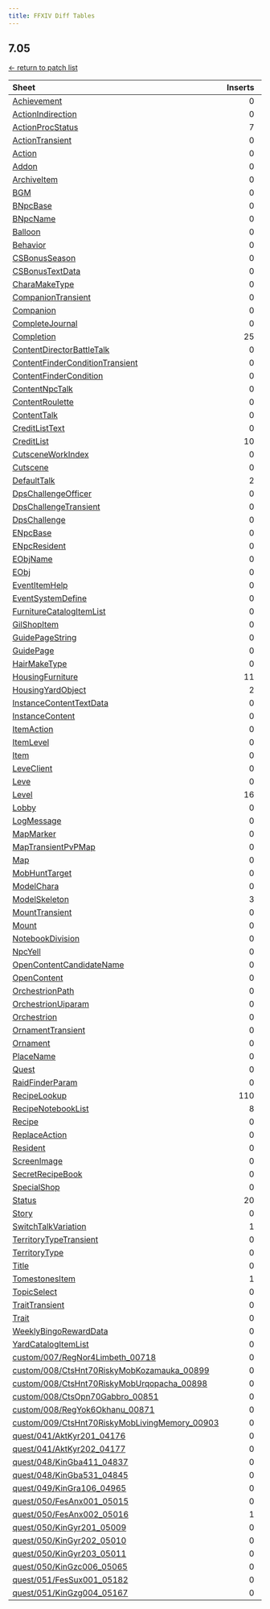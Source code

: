 ```yaml
---
title: FFXIV Diff Tables
---
```

## 7.05

[← return to patch list](https://makar8000.github.io/ffxiv-diff/)

| Sheet | Inserts | Updates | Deletes | Reorders |
| :---- | ------: | ------: | ------: | -------: |
| [Achievement](Achievement) |       0 |      13 |       0 |        0 |
| [ActionIndirection](ActionIndirection) |       0 |       6 |       0 |        0 |
| [ActionProcStatus](ActionProcStatus) |       7 |       2 |       0 |        0 |
| [ActionTransient](ActionTransient) |       0 |     101 |       0 |        0 |
| [Action](Action) |       0 |     600 |       0 |        0 |
| [Addon](Addon) |       0 |       3 |       0 |        0 |
| [ArchiveItem](ArchiveItem) |       0 |       2 |       0 |        0 |
| [BGM](BGM) |       0 |       2 |       0 |        0 |
| [BNpcBase](BNpcBase) |       0 |      67 |       0 |        0 |
| [BNpcName](BNpcName) |       0 |      52 |       0 |        0 |
| [Balloon](Balloon) |       0 |       1 |       0 |        0 |
| [Behavior](Behavior) |       0 |      27 |       0 |        0 |
| [CSBonusSeason](CSBonusSeason) |       0 |       1 |       0 |        0 |
| [CSBonusTextData](CSBonusTextData) |       0 |       1 |       0 |        0 |
| [CharaMakeType](CharaMakeType) |       0 |       2 |       0 |        0 |
| [CompanionTransient](CompanionTransient) |       0 |       1 |       0 |        0 |
| [Companion](Companion) |       0 |       2 |       0 |        0 |
| [CompleteJournal](CompleteJournal) |       0 |       6 |       0 |        0 |
| [Completion](Completion) |      25 |       0 |       0 |        0 |
| [ContentDirectorBattleTalk](ContentDirectorBattleTalk) |       0 |      37 |       0 |        0 |
| [ContentFinderConditionTransient](ContentFinderConditionTransient) |       0 |       5 |       0 |        0 |
| [ContentFinderCondition](ContentFinderCondition) |       0 |       5 |       0 |        0 |
| [ContentNpcTalk](ContentNpcTalk) |       0 |       4 |       0 |        0 |
| [ContentRoulette](ContentRoulette) |       0 |       9 |       0 |        0 |
| [ContentTalk](ContentTalk) |       0 |       8 |       0 |        0 |
| [CreditListText](CreditListText) |       0 |       1 |       0 |        0 |
| [CreditList](CreditList) |      10 |    1202 |       0 |        0 |
| [CutsceneWorkIndex](CutsceneWorkIndex) |       0 |       9 |       0 |        0 |
| [Cutscene](Cutscene) |       0 |      12 |       0 |        0 |
| [DefaultTalk](DefaultTalk) |       2 |       1 |       0 |        0 |
| [DpsChallengeOfficer](DpsChallengeOfficer) |       0 |       1 |       0 |        0 |
| [DpsChallengeTransient](DpsChallengeTransient) |       0 |       4 |       0 |        0 |
| [DpsChallenge](DpsChallenge) |       0 |       5 |       0 |        0 |
| [ENpcBase](ENpcBase) |       0 |      44 |       0 |        0 |
| [ENpcResident](ENpcResident) |       0 |       2 |       0 |        0 |
| [EObjName](EObjName) |       0 |      33 |       0 |        0 |
| [EObj](EObj) |       0 |      23 |       0 |        0 |
| [EventItemHelp](EventItemHelp) |       0 |       1 |       0 |        0 |
| [EventSystemDefine](EventSystemDefine) |       0 |       1 |       0 |        0 |
| [FurnitureCatalogItemList](FurnitureCatalogItemList) |       0 |      11 |       0 |        0 |
| [GilShopItem](GilShopItem) |       0 |      78 |       0 |        0 |
| [GuidePageString](GuidePageString) |       0 |       2 |       0 |        0 |
| [GuidePage](GuidePage) |       0 |       8 |       0 |        0 |
| [HairMakeType](HairMakeType) |       0 |       2 |       0 |        0 |
| [HousingFurniture](HousingFurniture) |      11 |       0 |       0 |        0 |
| [HousingYardObject](HousingYardObject) |       2 |       0 |       0 |        0 |
| [InstanceContentTextData](InstanceContentTextData) |       0 |      46 |       0 |        0 |
| [InstanceContent](InstanceContent) |       0 |      49 |       0 |        0 |
| [ItemAction](ItemAction) |       0 |      28 |       0 |        0 |
| [ItemLevel](ItemLevel) |       0 |     130 |       0 |        0 |
| [Item](Item) |       0 |     418 |       0 |        0 |
| [LeveClient](LeveClient) |       0 |       1 |       0 |        0 |
| [Leve](Leve) |       0 |       4 |       0 |        0 |
| [Level](Level) |      16 |       8 |       0 |        0 |
| [Lobby](Lobby) |       0 |       3 |       0 |        0 |
| [LogMessage](LogMessage) |       0 |       8 |       0 |        0 |
| [MapMarker](MapMarker) |       0 |       1 |       0 |        0 |
| [MapTransientPvPMap](MapTransientPvPMap) |       0 |       1 |       0 |        0 |
| [Map](Map) |       0 |       1 |       0 |        0 |
| [MobHuntTarget](MobHuntTarget) |       0 |       3 |       0 |        0 |
| [ModelChara](ModelChara) |       0 |      14 |       0 |        0 |
| [ModelSkeleton](ModelSkeleton) |       3 |       0 |       0 |        0 |
| [MountTransient](MountTransient) |       0 |       3 |       0 |        0 |
| [Mount](Mount) |       0 |       2 |       0 |        0 |
| [NotebookDivision](NotebookDivision) |       0 |       1 |       0 |        0 |
| [NpcYell](NpcYell) |       0 |      28 |       0 |        0 |
| [OpenContentCandidateName](OpenContentCandidateName) |       0 |       1 |       0 |        0 |
| [OpenContent](OpenContent) |       0 |       1 |       0 |        0 |
| [OrchestrionPath](OrchestrionPath) |       0 |       2 |       0 |        0 |
| [OrchestrionUiparam](OrchestrionUiparam) |       0 |       2 |       0 |        0 |
| [Orchestrion](Orchestrion) |       0 |       2 |       0 |        0 |
| [OrnamentTransient](OrnamentTransient) |       0 |       1 |       0 |        0 |
| [Ornament](Ornament) |       0 |       1 |       0 |        0 |
| [PlaceName](PlaceName) |       0 |       7 |       0 |        0 |
| [Quest](Quest) |       0 |       2 |       0 |        0 |
| [RaidFinderParam](RaidFinderParam) |       0 |       1 |       0 |        0 |
| [RecipeLookup](RecipeLookup) |     110 |       1 |       0 |        0 |
| [RecipeNotebookList](RecipeNotebookList) |       8 |       4 |       0 |        0 |
| [Recipe](Recipe) |       0 |     113 |       0 |        0 |
| [ReplaceAction](ReplaceAction) |       0 |       3 |       0 |        0 |
| [Resident](Resident) |       0 |     437 |       0 |        0 |
| [ScreenImage](ScreenImage) |       0 |       1 |       0 |        0 |
| [SecretRecipeBook](SecretRecipeBook) |       0 |       8 |       0 |        0 |
| [SpecialShop](SpecialShop) |       0 |     122 |       0 |        0 |
| [Status](Status) |      20 |      56 |       0 |        0 |
| [Story](Story) |       0 |       4 |       0 |        0 |
| [SwitchTalkVariation](SwitchTalkVariation) |       1 |       8 |       0 |        0 |
| [TerritoryTypeTransient](TerritoryTypeTransient) |       0 |       5 |       0 |        0 |
| [TerritoryType](TerritoryType) |       0 |       5 |       0 |        0 |
| [Title](Title) |       0 |       3 |       0 |        0 |
| [TomestonesItem](TomestonesItem) |       1 |       0 |       0 |        0 |
| [TopicSelect](TopicSelect) |       0 |       2 |       0 |        0 |
| [TraitTransient](TraitTransient) |       0 |      28 |       0 |        0 |
| [Trait](Trait) |       0 |       2 |       0 |        0 |
| [WeeklyBingoRewardData](WeeklyBingoRewardData) |       0 |      30 |       0 |        0 |
| [YardCatalogItemList](YardCatalogItemList) |       0 |       2 |       0 |        0 |
| [custom/007/RegNor4Limbeth_00718](custom/007/RegNor4Limbeth_00718) |       0 |       1 |       0 |        0 |
| [custom/008/CtsHnt70RiskyMobKozamauka_00899](custom/008/CtsHnt70RiskyMobKozamauka_00899) |       0 |       5 |       0 |        0 |
| [custom/008/CtsHnt70RiskyMobUrqopacha_00898](custom/008/CtsHnt70RiskyMobUrqopacha_00898) |       0 |       6 |       0 |        0 |
| [custom/008/CtsOpn70Gabbro_00851](custom/008/CtsOpn70Gabbro_00851) |       0 |      18 |       0 |        0 |
| [custom/008/RegYok6Okhanu_00871](custom/008/RegYok6Okhanu_00871) |       0 |       1 |       0 |        0 |
| [custom/009/CtsHnt70RiskyMobLivingMemory_00903](custom/009/CtsHnt70RiskyMobLivingMemory_00903) |       0 |       6 |       0 |        0 |
| [quest/041/AktKyr201_04176](quest/041/AktKyr201_04176) |       0 |       1 |       0 |        0 |
| [quest/041/AktKyr202_04177](quest/041/AktKyr202_04177) |       0 |       1 |       0 |        0 |
| [quest/048/KinGba411_04837](quest/048/KinGba411_04837) |       0 |       1 |       0 |        0 |
| [quest/048/KinGba531_04845](quest/048/KinGba531_04845) |       0 |       1 |       0 |        0 |
| [quest/049/KinGra106_04965](quest/049/KinGra106_04965) |       0 |       1 |       0 |        0 |
| [quest/050/FesAnx001_05015](quest/050/FesAnx001_05015) |       0 |     128 |       0 |        0 |
| [quest/050/FesAnx002_05016](quest/050/FesAnx002_05016) |       1 |     157 |       0 |        0 |
| [quest/050/KinGyr201_05009](quest/050/KinGyr201_05009) |       0 |       1 |       0 |        0 |
| [quest/050/KinGyr202_05010](quest/050/KinGyr202_05010) |       0 |       1 |       0 |        0 |
| [quest/050/KinGyr203_05011](quest/050/KinGyr203_05011) |       0 |       1 |       0 |        0 |
| [quest/050/KinGzc006_05065](quest/050/KinGzc006_05065) |       0 |       1 |       0 |        0 |
| [quest/051/FesSux001_05182](quest/051/FesSux001_05182) |       0 |       2 |       0 |        0 |
| [quest/051/KinGzg004_05167](quest/051/KinGzg004_05167) |       0 |       1 |       0 |        0 |
